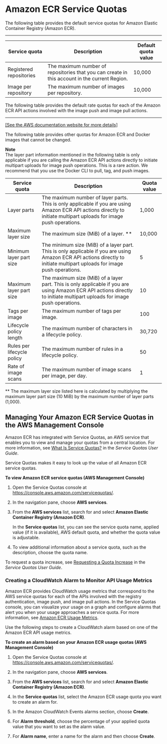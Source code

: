 # Amazon ECR Service Quotas<a name="service-quotas"></a>

The following table provides the default service quotas for Amazon Elastic Container Registry \(Amazon ECR\)\.


****  

| Service quota | Description | Default quota value | 
| --- | --- | --- | 
|  Registered repositories  |  The maximum number of repositories that you can create in this account in the current Region\.  |  10,000  | 
|  Image per repository  |  The maximum number of images per repository\.  |  10,000  | 

The following table provides the default rate quotas for each of the Amazon ECR API actions involved with the image push and image pull actions\.


****  
[\[See the AWS documentation website for more details\]](http://docs.aws.amazon.com/AmazonECR/latest/userguide/service-quotas.html)

The following table provides other quotas for Amazon ECR and Docker images that cannot be changed\.

**Note**  
The layer part information mentioned in the following table is only applicable if you are calling the Amazon ECR API actions directly to initiate multipart uploads for image push operations\. This is a rare action\. We recommend that you use the Docker CLI to pull, tag, and push images\.


| Service quota | Description | Quota value | 
| --- | --- | --- | 
|  Layer parts  |  The maximum number of layer parts\. This is only applicable if you are using Amazon ECR API actions directly to initiate multipart uploads for image push operations\.  |  1,000  | 
|  Maximum layer size  |  The maximum size \(MiB\) of a layer\. \*\*  |  10,000  | 
|  Minimum layer part size  |  The minimum size \(MiB\) of a layer part\. This is only applicable if you are using Amazon ECR API actions directly to initiate multipart uploads for image push operations\.  |  5  | 
|  Maximum layer part size  |  The maximum size \(MiB\) of a layer part\. This is only applicable if you are using Amazon ECR API actions directly to initiate multipart uploads for image push operations\.  |  10  | 
|  Tags per image  |  The maximum number of tags per image\.  |  100  | 
|  Lifecycle policy length  |  The maximum number of characters in a lifecycle policy\.  |  30,720  | 
|  Rules per lifecycle policy  |  The maximum number of rules in a lifecycle policy\.  |  50  | 
|  Rate of image scans  |  The maximum number of image scans per image, per day\.  |  1  | 

\*\* The maximum layer size listed here is calculated by multiplying the maximum layer part size \(10 MiB\) by the maximum number of layer parts \(1,000\)\.

## Managing Your Amazon ECR Service Quotas in the AWS Management Console<a name="service-quotas-console"></a>

Amazon ECR has integrated with Service Quotas, an AWS service that enables you to view and manage your quotas from a central location\. For more information, see [What Is Service Quotas?](https://docs.aws.amazon.com/servicequotas/latest/userguide/intro.html) in the *Service Quotas User Guide*\.

Service Quotas makes it easy to look up the value of all Amazon ECR service quotas\.

**To view Amazon ECR service quotas \(AWS Management Console\)**

1. Open the Service Quotas console at [https://console\.aws\.amazon\.com/servicequotas/](https://console.aws.amazon.com/servicequotas/)\.

1. In the navigation pane, choose **AWS services**\.

1. From the **AWS services** list, search for and select **Amazon Elastic Container Registry \(Amazon ECR\)**\.

   In the **Service quotas** list, you can see the service quota name, applied value \(if it is available\), AWS default quota, and whether the quota value is adjustable\.

1. To view additional information about a service quota, such as the description, choose the quota name\.

To request a quota increase, see [Requesting a Quota Increase](https://docs.aws.amazon.com/servicequotas/latest/userguide/request-increase.html) in the *Service Quotas User Guide*\.

### Creating a CloudWatch Alarm to Monitor API Usage Metrics<a name="service-quota-alarm"></a>

Amazon ECR provides CloudWatch usage metrics that correspond to the AWS service quotas for each of the APIs involved with the registry authentication, image push, and image pull actions\. In the Service Quotas console, you can visualize your usage on a graph and configure alarms that alert you when your usage approaches a service quota\. For more information, see [Amazon ECR Usage Metrics](monitoring-usage.md)\.

Use the following steps to create a CloudWatch alarm based on one of the Amazon ECR API usage metrics\.

**To create an alarm based on your Amazon ECR usage quotas \(AWS Management Console\)**

1. Open the Service Quotas console at [https://console\.aws\.amazon\.com/servicequotas/](https://console.aws.amazon.com/servicequotas/)\.

1. In the navigation pane, choose **AWS services**\.

1. From the **AWS services** list, search for and select **Amazon Elastic Container Registry \(Amazon ECR\)**\.

1. In the **Service quotas** list, select the Amazon ECR usage quota you want to create an alarm for\.

1. In the Amazon CloudWatch Events alarms section, choose **Create**\.

1. For **Alarm threshold**, choose the percentage of your applied quota value that you want to set as the alarm value\.

1. For **Alarm name**, enter a name for the alarm and then choose **Create**\.
